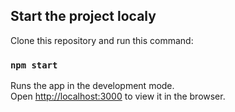 ## Start the project localy

Clone this repository and run this command:

### `npm start`

Runs the app in the development mode.\
Open [http://localhost:3000](http://localhost:3000) to view it in the browser.
